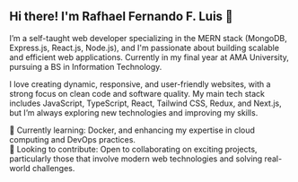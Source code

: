 ## Hi there! I'm Rafhael Fernando F. Luis 👋

I’m a self-taught web developer specializing in the MERN stack (MongoDB, Express.js, React.js, Node.js), and I'm passionate about building scalable and efficient web applications. Currently in my final year at AMA University, pursuing a BS in Information Technology.

I love creating dynamic, responsive, and user-friendly websites, with a strong focus on clean code and software quality. My main tech stack includes JavaScript, TypeScript, React, Tailwind CSS, Redux, and Next.js, but I’m always exploring new technologies and improving my skills.

🌱 Currently learning: Docker, and enhancing my expertise in cloud computing and DevOps practices.<br/>
💼 Looking to contribute: Open to collaborating on exciting projects, particularly those that involve modern web technologies and solving real-world challenges.<br/>

